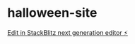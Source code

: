 # halloween-site

[Edit in StackBlitz next generation editor ⚡️](https://stackblitz.com/~/github.com/matoslucas/halloween-site)